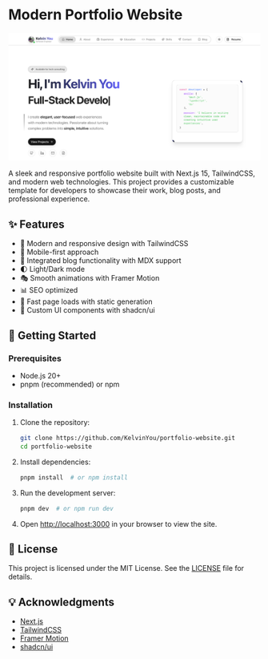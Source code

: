 # Modern Portfolio Website

![Portfolio](/public/images/projects/portfolio.jpg)

A sleek and responsive portfolio website built with Next.js 15, TailwindCSS, and modern web technologies. This project provides a customizable template for developers to showcase their work, blog posts, and professional experience.

## ✨ Features

- 🎨 Modern and responsive design with TailwindCSS
- 📱 Mobile-first approach
- 📝 Integrated blog functionality with MDX support
- 🌓 Light/Dark mode
- 🎭 Smooth animations with Framer Motion
- 📊 SEO optimized
- 🚀 Fast page loads with static generation
- 💅 Custom UI components with shadcn/ui

## 🚀 Getting Started

### Prerequisites

- Node.js 20+
- pnpm (recommended) or npm

### Installation

1. Clone the repository:

   ```sh
   git clone https://github.com/KelvinYou/portfolio-website.git
   cd portfolio-website
   ```

2. Install dependencies:

   ```sh
   pnpm install  # or npm install
   ```

3. Run the development server:

   ```sh
   pnpm dev  # or npm run dev
   ```

4. Open [http://localhost:3000](http://localhost:3000) in your browser to view the site.

## 📜 License

This project is licensed under the MIT License. See the [LICENSE](/License.txt) file for details.

## 💡 Acknowledgments

- [Next.js](https://nextjs.org/)
- [TailwindCSS](https://tailwindcss.com/)
- [Framer Motion](https://www.framer.com/motion/)
- [shadcn/ui](https://ui.shadcn.com/)

